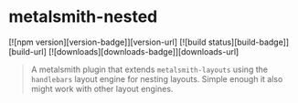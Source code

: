 # metalsmith-nested

[![npm version][version-badge]][version-url]
[![build status][build-badge]][build-url]
[![downloads][downloads-badge]][downloads-url]

> A metalsmith plugin that extends `metalsmith-layouts`
  using the `handlebars` layout engine for nesting layouts.
  Simple enough it also might work with other layout engines.
